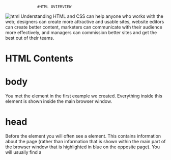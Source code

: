                   #HTML OVIERVIEW 
![html](http://itsourcecode.com/wp-content/uploads/2015/10/html.jpg)
Understanding HTML and CSS can help anyone who works with the web; designers can create more attractive and usable sites, website editors can create better content, marketers
can communicate with their audience more effectively, and
managers can commission better sites and get the best out
of their teams.


# HTML Contents 
# body 
 You met the <body> element
in the first example we created.
Everything inside this element is
shown inside the main browser
window.

# head
  Before the <body> element you
will often see a <head> element.
This contains information
about the page (rather than
information that is shown within
the main part of the browser
window that is highlighted in
blue on the opposite page).
You will usually find a <title>
element inside the <head>
element.

# title 
 The contents of the <title>
element are either shown in the
top of the browser, above where
you usually type in the URL of
the page you want to visit, or
on the tab for that page (if your
browser uses tabs to allow you
to view multiple pages at the
same time).

              # HTML General Information 
![Gieral information](https://tse1.mm.bing.net/th?id=OIP.l4CPznhY2M5FicAsg3mLSQHaD2&pid=Api&P=0&w=313&h=163)


# HTML pages are text documents.
# HTML uses tags (characters that sit inside angled
brackets) to give the information they surround special
meaning.
# Tags are often referred to as elements.
# Tags usually come in pairs. The opening tag denotes
the start of a piece of content; the closing tag denotes
the end.
# Opening tags can carry attributes, which tell us more
about the content of that element.
# Attributes require a name and a value.
# To learn HTML you need to know what tags are
available for you to use, what they do, and where they
can go.
                # The Evolution of HTML
# Each new version was designed
to be an improvement on the
last (with new elements and
attributes added and older code
removed) There have also been several
versions of each browser used to
view web pages, each of which
implements new code. Not all
web users, however, have the
latest browsers installed on
their computers, which means
that not everyone will be able to
view all of the latest features and
markup.
      # HTML 4 
# With the exception of a few
elements added in HTML5
(which have been highlighted),
the elements you have seen in
this book were all available in
HTML 4.
Although HTML 4 had some
presentational elements to
control the appearance of pages,
authors are not recommended to
use them any more. (Examples
include the <center> element
for centering content on a
page, <font> for controlling
the appearance of text, and
<strike> to put a line through
the text — all of these can be
achieved with CSS instead.)
# HTML5
     Released 2000
In HTML5, web page authors do
not need to close all tags, and
new elements and attributes will
be introduced. At the time of
writing, the HTML5 specification
had not been completed, but
the major browser makers had
started to implement many of
the new features, and web page
authors were rapidly adopting
the new markup.
Despite the fact that HTML5
is not yet completed, you can
safely take advantage of the
new features of the language as
long as you endeavour to ensure
that users with older browsers
will be able to view your pages
(even though some of the extra
features will not be visible to
them).


# Comments in HTML 

<!-- -->
If you want to add a comment
to your code that will not be
visible in the user's browser, you
can add the text between these
characters:
<!-- comment goes here -->
   # ID Attribute 

Every HTML element can carry
the id attribute. It is used to
uniquely identify that element
from other elements on the
page. Its value should start with
a letter or an underscore (not a
number or any other character).
It is important that no two
elements on the same page
have the same value for their id
attributes (otherwise the value is
no longer unique).

 # Class Attribute

 Every HTML element can
also carry a class attribute.
Sometimes, rather than uniquely
identifying one element within
a document, you will want a
way to identify several elements
as being different from the
other elements on the page.
For example, you might have
some paragraphs of text that
contain information that is more
important than others and want
to distinguish these elements, or
you might want to differentiate
between links that point to other
pages on your own site and links
that point to external sites. 
# Block Elements
Some elements will always
appear to start on a new line in
the browser window. These are
known as block level elements.

# Inline Elements

Some elements will always
appear to continue on the
same line as their neighbouring
elements. These are known as
inline elements

#Grouping Text & Elements In a Block 
<div> chapter-08/grouping-block-elements.html HTML
The <div> element allows you to
group a set of elements together
in one block-level box.
![div in html](https://www.wikihow.com/images/thumb/4/45/4794787-2.JPG/aid4794787-v4-728px-4794787-2.JPG)
#Grouping Text & Elements Inline
The <span> element acts like
an inline equivalent of the <div>
element. It is used to either:
1. Contain a section of text
where there is no other suitable
element to differentiate it from
its surrounding text
2. Contain a number of inline
elements
The most common reason why
people use <span> elements
is so that they can control the
appearance of the content of
these elements using CSS.
# IFrames
An iframe is like a little window
that has been cut into your
page — and in that window you
can see another page. The term
iframe is an abbreviation of inline
frame.
One common use of iframes
(that you may have seen on
various websites) is to embed
a Google Map into a page. The
content of the iframe can be any
html page (either located on the
same server or anywhere else on
the web).

         # General information in markup 

 # DOCTYPES tell browsers which version of HTML you
are using.
# You can add comments to your code between the
<!-- and --> markers.
# The id and class attributes allow you to identify
particular elements.
# The <div> and <span> elements allow you to group
block-level and inline elements together.
# <iframes> cut windows into your web pages through
which other pages can be displayed.
# The <meta> tag allows you to supply all kinds of
information about your web page.
# Escape characters are used to include special
characters in your pages such as <, >, and ©.




                # HTML5 Layout 

  ![html layout](https://encrypted-tbn0.gstatic.com/images?q=tbn:ANd9GcQ1zGy7Tzlc8i77msW7SNoavymJX6Lhr52n3Q&usqp=CAU)



# Traditional HTML Layouts

## For a long time, web page authors used <div> elements to group
together related elements on the page (such as the elements that form a
header, an article, footer or sidebar). Authors used class or id attributes
to indicate the role of the <div> element in the structure of the page.

# New Html5 Layout Elements

## HTML5 introduces a new set of elements that allow you to divide up the
parts of a page. The names of these elements indicate the kind of content
you will find in them. They are still subject to change, but that has not
stopped many web page authors using them already.
# Headers & Footers
   <header> <footer>

    The <header> and <footer>
 elements can be used for:
● The## that appears at the top or
 bottom of every page on the
 site.
 ● A header or footer for an
 individual <article> or
 <section> within the page.
![header and fotter ](https://encrypted-tbn0.gstatic.com/images?q=tbn:ANd9GcTYd7-2l5SmIpY3wlff3swts2FiyH3K9Aq0ug&usqp=CAU)

 Navigation
# <nav> 
 The <nav> element is used to
contain the major navigational
blocks on the site such as the
primary site navigation.
Going back to our blog example,
if you wanted to finish an article
with links to related blog posts,
these would not be counted as
major navigational blocks and
therefore should not sit inside a
<nav> element.
 Articles 
# <article> 
The <article> element acts as
a container for any section of a
page that could stand alone and
potentially be syndicated.
This could be an individual
article or blog entry, a comment
or forum post, or any other
independent piece of content.
If a page contains several articles
(or even summaries of several
articles), then each individual
article would live inside its own
<article> element.

 Article 
The <aside> element has two
purposes, depending on whether
it is inside an <article>
element or not.
When the <aside> element
is used inside an <article>
element, it should contain
information that is related to the
article but not essential to its
overall meaning. For example, a
pullquote or glossary might be
considered as an aside to the
article it relates to.
When the <aside> element is
used outside of an <article>
element, it acts as a container
for content that is related to
the entire page. For example,
it might contain links to other
sections of the site, a list of
recent posts, a search box, or
recent tweets by the author

 Sections

The <section> element groups
related content together, and
typically each section would
have its own heading.
For example, on a homepage
there may be several <section>
elements to contain different
sections of the page, such as
latest news, top products, and
newsletter signup.
Because the <section> element
groups related items together,
it may contain several distinct
<article> elements that have a
common theme or purpose.
Alternatively, if you have a
page with a long article, the
<section> element can be
used to split the article up into
separate sections

 Heading Groups

The purpose of the <hgroup>
element is to group together a
set of one or more <h1> through
<h6> elements so that they are
treated as one single heading.
For example, the <hgroup>
element could be used to contain
both a title inside an <h2>
element and a subtitle within an
<h3> element.
This element has had a mixed
reception. When it was first
proposed by the people
developing HTML5, there were
some complaints and it was
withdrawn from the HTML5
proposals. However, some
people changed their minds and
it has been added it back into the
language. Some developers do
not like the use of the <hgroup>
element, and prefer to place a
subtitle inside a <p> element
(using an attribute to indicate
that it is a subheading).

# Figures

It is important to note that the
article should still make sense
if the content of the <figure>
element were moved (to another
part of the page, or even to a
different page altogether).
For this reason, it should only be
used when the content simply
references the element (and not
for something that is absolutely
integral to the flow of a page).
Examples of usage include:
● Images
● Videos
● Graphs
● Diagrams
● Code samples
● Text that supports the main
body of an article
The <figure> element should
also contain a <figcaption>
element which provides a text
decription for the content of
the <figure> element. In
this example, you can see a
<figure> has been added inside
the <article> element.

  Sectioning Elements

 It may seem strange to follow
these new elements by revisiting
the <div> element again. (After
all, the new elements are often
going to be used in its place.)
However, the <div> element
will remain an important way to
group together related elements,
because you should not be using
these new elements that you
have just met for purposes other
than those explicitly stated.
Where there is no suitable
element to group a set of
elements, the <div> element will
still be used. In this example, it is
used as a wrapper for the entire
page.
Some people have asked why
there is no <content> element
to contain the main part of
a page. The reason is that
anything that lies outside of the
<header>, <footer> or <aside>
elements can be considered as
the main content.

# Linking Around Block-Level Elements

HTML5 allows web page authors
to place an <a> element around
a block level element that
contains child elements. This
allows you to turn an entire block
into a link.
This is not a new element in
HTML5, but it was not seen as a
correct usage of the <a> element
in earlier versions of HTML.

# Helping Older Browsers Understand 
 Older browsers that do not
know the new HTML5 elements
will automatically treat them as
inline elements. Therefore, to
help older browsers, you should
include the line of CSS on the
left which states which new
elements should be rendered as
block-level elements.
Also, IE9 was the first version of
Internet Explorer to allow CSS
rules to be associated with these
new HTML5 layout elements.
In order to style these elements
using earlier versions of IE, you
need to use a simple JavaScript
known as the HTML5 shiv or
HTML5 shim. 

        # General information HTML5 LAYOUT

#The new HTML5 elements indicate the purpose of
different parts of a web page and help to describe
its structure.
# The new elements provide clearer code (compared
with using multiple <div> elements).
# Older browsers that do not understand HTML5
elements need to be told which elements are
block-level elements.
# To make HTML5 elements work in Internet Explorer 8
(and older versions of IE), extra JavaScript is needed,
which is available free from Google.
